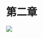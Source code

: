 # 第二章
![](https://github.com/yanjiusheng2018/dlt/blob/master/src/content/Chapter02/chapter02_image/1.png)
